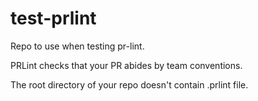# test-prlint

Repo to use when testing pr-lint.

PRLint checks that your PR abides by team conventions.

The root directory of your repo doesn't contain .prlint file.
